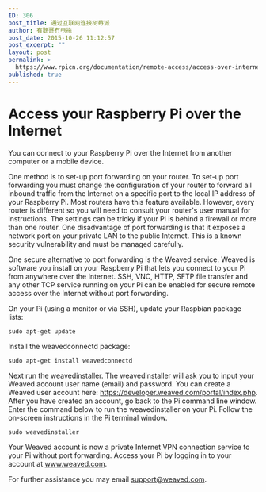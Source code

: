 ```yaml
---
ID: 306
post_title: 通过互联网连接树莓派
author: 有聰哥冇甩拖
post_date: 2015-10-26 11:12:57
post_excerpt: ""
layout: post
permalink: >
  https://www.rpicn.org/documentation/remote-access/access-over-internet/internetaccess-md/
published: true
---
```

# Access your Raspberry Pi over the Internet

You can connect to your Raspberry Pi over the Internet from another computer or a mobile device.  

One method is to set-up port forwarding on your router.   To set-up port forwarding you must change the configuration of your router to forward all inbound traffic from the Internet on a specific port to the local IP address of your Raspberry Pi.  Most routers have this feature available.  However, every router is different so you will need to consult your router's user manual for instructions.  The settings can be tricky if your Pi is behind a firewall or more than one router.  One disadvantage of port forwarding is that it exposes a network port on your private LAN to the public Internet.   This is a known security vulnerability and must be managed carefully.

One secure alternative to port forwarding is the Weaved service.   Weaved is software you install on your Raspberry Pi that lets you connect to your Pi from anywhere over the Internet.   SSH, VNC, HTTP, SFTP file transfer and any other TCP service running on your Pi can be enabled for secure remote access over the Internet without port forwarding.

On your Pi (using a monitor or via SSH), update your Raspbian package lists:
```
sudo apt-get update
```

Install the weavedconnectd package:
```
sudo apt-get install weavedconnectd
```
Next run the weavedinstaller.  The weavedinstaller will ask you to input your Weaved account user name (email) and password.  You can create a Weaved user account here: https://developer.weaved.com/portal/index.php.   After you have created an account, go back to the Pi command line window.  Enter the command below to run the weavedinstaller on your Pi.  Follow the on-screen instructions in the Pi terminal window.

```
sudo weavedinstaller
```
Your Weaved account is now a private Internet VPN connection service to your Pi without port forwarding.  Access your Pi by logging in to your account at www.weaved.com.

For further assistance you may email support@weaved.com.


